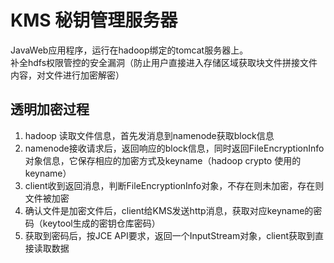 # KMS 秘钥管理服务器
JavaWeb应用程序，运行在hadoop绑定的tomcat服务器上。<br>
补全hdfs权限管控的安全漏洞（防止用户直接进入存储区域获取块文件拼接文件内容，对文件进行加密解密）

透明加密过程
--------
1. hadoop 读取文件信息，首先发消息到namenode获取block信息
2. namenode接收请求后，返回响应的block信息，同时返回FileEncryptionInfo对象信息，它保存相应的加密方式及keyname（hadoop crypto 使用的keyname）
3. client收到返回消息，判断FileEncryptionInfo对象，不存在则未加密，存在则文件被加密
4. 确认文件是加密文件后，client给KMS发送http消息，获取对应keyname的密码（keytool生成的密钥仓库密码）
5. 获取到密码后，按JCE API要求，返回一个InputStream对象，client获取到直接读取数据

